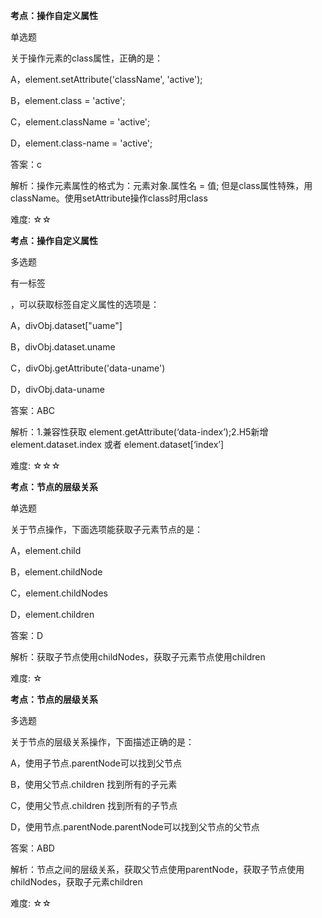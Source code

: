 **考点：操作自定义属性**

单选题

关于操作元素的class属性，正确的是：

A，element.setAttribute('className', 'active');

B，element.class = 'active'; 

C，element.className = 'active';

D，element.class-name = 'active';

答案：c

解析：操作元素属性的格式为：元素对象.属性名 = 值; 但是class属性特殊，用className。使用setAttribute操作class时用class

难度: ☆☆



**考点：操作自定义属性**

多选题

有一标签<div data-uname="ls"></div> ，可以获取标签自定义属性的选项是：

A，divObj.dataset["uame"]

B，divObj.dataset.uname 

C，divObj.getAttribute('data-uname')

D，divObj.data-uname

答案：ABC

解析：1.兼容性获取   element.getAttribute(‘data-index’);2.H5新增 element.dataset.index  或者 element.dataset[‘index’]   

难度: ☆☆☆





**考点：节点的层级关系**

单选题

关于节点操作，下面选项能获取子元素节点的是：

A，element.child

B，element.childNode

C，element.childNodes

D，element.children

答案：D

解析：获取子节点使用childNodes，获取子元素节点使用children

难度: ☆





**考点：节点的层级关系**

多选题

关于节点的层级关系操作，下面描述正确的是：

A，使用子节点.parentNode可以找到父节点

B，使用父节点.children 找到所有的子元素

C，使用父节点.children 找到所有的子节点

D，使用节点.parentNode.parentNode可以找到父节点的父节点

答案：ABD

解析：节点之间的层级关系，获取父节点使用parentNode，获取子节点使用childNodes，获取子元素children

难度: ☆☆